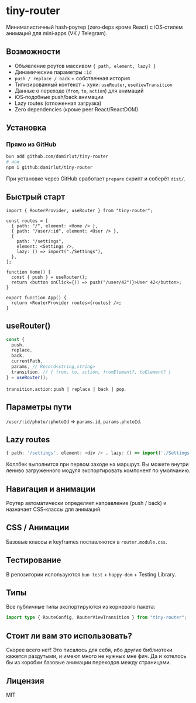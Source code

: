 # tiny-router

Минималистичный hash‑роутер (zero‑deps кроме React) с iOS‑стилем анимаций для mini‑apps (VK / Telegram).

## Возможности

- Объявление роутов массивом `{ path, element, lazy? }`
- Динамические параметры `:id`
- `push / replace / back` + собственная история
- Типизированный контекст + хуки: `useRouter`, `useViewTransition`
- Данные о переходе (`from`, `to`, `action`) для анимаций
- iOS‑подобные push/back анимации
- Lazy routes (отложенная загрузка)
- Zero dependencies (кроме peer React/ReactDOM)

## Установка

### Прямо из GitHub

```bash
bun add github.com/damirlut/tiny-router
# или
npm i github:damirlut/tiny-router
```

При установке через GitHub сработает `prepare` скрипт и соберёт `dist/`.

## Быстрый старт

```tsx
import { RouterProvider, useRouter } from "tiny-router";

const routes = [
  { path: "/", element: <Home /> },
  { path: "/user/:id", element: <User /> },
  {
    path: "/settings",
    element: <Settings />,
    lazy: () => import("./Settings"),
  },
];

function Home() {
  const { push } = useRouter();
  return <button onClick={() => push("/user/42")}>User 42</button>;
}

export function App() {
  return <RouterProvider routes={routes} />;
}
```

## useRouter()

```ts
const {
  push,
  replace,
  back,
  currentPath,
  params, // Record<string,string>
  transition, // { from, to, action, fromElement?, toElement? }
} = useRouter();
```

`transition.action`: `push | replace | back | pop`.

## Параметры пути

`/user/:id/photo/:photoId` => `params.id`, `params.photoId`.

## Lazy routes

```ts
{ path: '/settings', element: <div /> , lazy: () => import('./Settings') }
```

Коллбек выполнится при первом заходе на маршрут. Вы можете внутри лениво загруженного модуля экспортировать компонент по умолчанию.

## Навигация и анимации

Роутер автоматически определяет направление (push / back) и назначает CSS‑классы для анимаций.

## CSS / Анимации

Базовые классы и keyframes поставляются в `router.module.css`.

## Тестирование

В репозитории используются `bun test` + `happy-dom` + Testing Library.

## Типы

Все публичные типы экспортируются из корневого пакета:

```ts
import type { RouteConfig, RouterViewTransition } from "tiny-router";
```

## Стоит ли вам это использовать?

Скорее всего нет! Это писалось для себя, ибо другие библиотеки кажется раздутыми, и имеют много не нужных мне фич. Да и хотелось бы из коробки базовые анимации переходов между страницами.

## Лицензия

MIT
